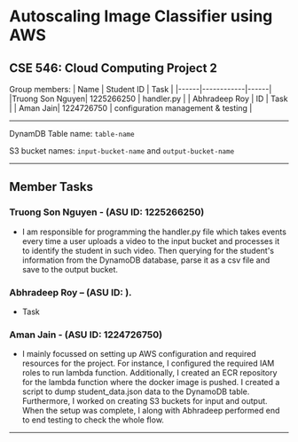 # Autoscaling Image Classifier using AWS

## CSE 546: Cloud Computing Project 2

Group members:
| Name | Student ID | Task |
|------|------------|------|
|Truong Son Nguyen| 1225266250 | handler.py |
| Abhradeep Roy | ID | Task |
| Aman Jain| 1224726750 | configuration management & testing | 
 

<hr>

DynamDB Table name: `table-name`

S3 bucket names: `input-bucket-name` and `output-bucket-name`

<hr>

## Member Tasks
### Truong Son Nguyen - (ASU ID: 1225266250)
 - I am responsible for programming the handler.py file which takes events every time a user uploads a video to the input bucket and processes it to identify the student in such video. Then querying for the student's information from the DynamoDB database, parse it as a csv file and save to the output bucket.
 

### Abhradeep Roy – (ASU ID: ).
 - Task
### Aman Jain  -  (ASU ID: 1224726750)
 - I mainly focussed on setting up AWS configuration and required resources for the project. For instance, I configured the required IAM roles to run lambda function. Additionally, I created an ECR repository for the lambda function where the docker image is pushed. I created a script to dump student_data.json data to the DynamoDB table. Furthermore, I worked on creating S3 buckets for input and output. When the setup was complete, I along with Abhradeep performed end to end testing to check the whole flow. 

 
 <hr>
 






